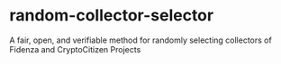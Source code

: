 # random-collector-selector
A fair, open, and verifiable method for randomly selecting collectors of Fidenza and CryptoCitizen Projects
